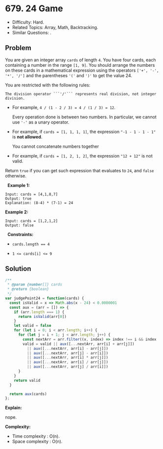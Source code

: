# 679. 24 Game

- Difficulty: Hard.
- Related Topics: Array, Math, Backtracking.
- Similar Questions: .

## Problem

You are given an integer array ```cards``` of length ```4```. You have four cards, each containing a number in the range ```[1, 9]```. You should arrange the numbers on these cards in a mathematical expression using the operators ```['+', '-', '*', '/']``` and the parentheses ```'('``` and ```')'``` to get the value 24.

You are restricted with the following rules:


	The division operator ```'/'``` represents real division, not integer division.

	
		
- For example, ```4 / (1 - 2 / 3) = 4 / (1 / 3) = 12```.
	
	
	Every operation done is between two numbers. In particular, we cannot use ```'-'``` as a unary operator.
	
		
- For example, if ```cards = [1, 1, 1, 1]```, the expression ```"-1 - 1 - 1 - 1"``` is **not allowed**.
	
	
	You cannot concatenate numbers together
	
		
- For example, if ```cards = [1, 2, 1, 2]```, the expression ```"12 + 12"``` is not valid.
	
	


Return ```true``` if you can get such expression that evaluates to ```24```, and ```false``` otherwise.

 
**Example 1:**

```
Input: cards = [4,1,8,7]
Output: true
Explanation: (8-4) * (7-1) = 24
```

**Example 2:**

```
Input: cards = [1,2,1,2]
Output: false
```

 
**Constraints:**


	
- ```cards.length == 4```
	
- ```1 <= cards[i] <= 9```



## Solution

```javascript
/**
 * @param {number[]} cards
 * @return {boolean}
 */
var judgePoint24 = function(cards) {
  const isValid = x => Math.abs(x - 24) < 0.0000001
  const aux = (arr = []) => {
    if (arr.length === 1) {
      return isValid(arr[0])
    }
    let valid = false
    for (let i = 0; i < arr.length; i++) {
      for (let j = i + 1; j < arr.length; j++) {
        const nextArr = arr.filter((x, index) => index !== i && index !== j)
        valid = valid || aux([...nextArr, arr[i] + arr[j]])
          || aux([...nextArr, arr[i] - arr[j]])
          || aux([...nextArr, arr[j] - arr[i]])
          || aux([...nextArr, arr[i] * arr[j]])
          || aux([...nextArr, arr[i] / arr[j]])
          || aux([...nextArr, arr[j] / arr[i]])
      }
    }
    return valid
  }

  return aux(cards)
};
```

**Explain:**

nope.

**Complexity:**

* Time complexity : O(n).
* Space complexity : O(n).
